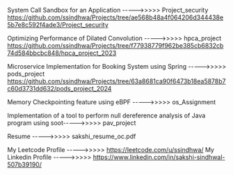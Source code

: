 System Call Sandbox for an Application ----->>>>> Project_security https://github.com/ssindhwa/Projects/tree/ae568b48a4f064206d344438e5b7e8c592f4ade3/Project_security

Optimizing Performance of Dilated Convolution ----->>>>> hpca_project https://github.com/ssindhwa/Projects/tree/f77938779f962be385cb6832cb74d584bbcbc848/hpca_project_2023

Microservice Implementation for Booking System using Spring ----->>>>> pods_project https://github.com/ssindhwa/Projects/tree/63a8681ca90f6473b18ea5878b7c60d3731dd632/pods_project_2024

Memory Checkpointing feature using eBPF ----->>>>> os_Assignment

Implementation of a tool to perform null dereference analysis of Java program using soot----->>>>> pav_project


Resume ----->>>>> sakshi_resume_oc.pdf

My Leetcode Profile ----->>>>>  https://leetcode.com/u/ssindhwa/
My Linkedin Profile ----->>>>>  https://www.linkedin.com/in/sakshi-sindhwal-507b39190/

